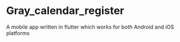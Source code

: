 # Gray_calendar_register
A mobile app written in flutter which works for both Android and iOS platforms
